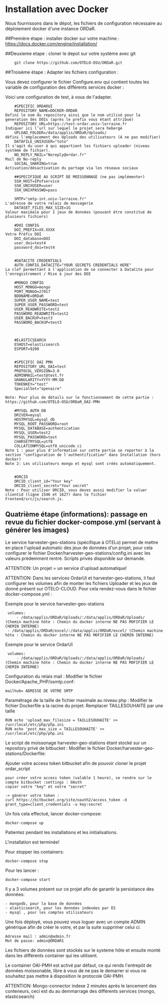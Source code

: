 # Installation avec Docker  <a name="docker"></a>

Nous fournissons dans le dépot, les fichiers de configuration nécessaire au déploiement docker d'une instance ORDaR.

##Première étape : installer docker sur votre machine :
	https://docs.docker.com/engine/installation/

##Deuxieme etape : cloner le depot sur votre système avec git

		git clone https://github.com/OTELO-OSU/ORDaR.git
		
##Troisème étape : Adapter les fichiers configuration :

		
Vous devez configurer le fichier Configure.env qui contient toutes les variable de configuration des différents services docker :

Voici une configuration de test, à vous de l'adapter.

		#SPECIFIC ORDARUI
		REPOSITORY_NAME=DOCKER-ORDAR
	Defini le nom du repository ainsi que le nom utilisé pour la generation des DOIs (après le prefix vous étant attribué)
		REPOSITORY_URL=https://test-ordar.univ-lorraine.fr
	Indiquer ici l'url sur lequel le projet sera hebergé
		UPLOAD_FOLDER=/data/applis/ORDaR/Uploads/
	défini l'emplacement des Uploads des utilisateurs (A ne pas modifier)
		DATAFILE_UNIXUSER="toto"
	Il s'agit du user à qui appartient les fichiers uploader (niveau système de fichier).
		NO_REPLY_MAIL="Noreply@ordar.fr"
	Mail de No-reply
		SOCIAL_SHARING=true
	Activation/désactivation du partage via les réseaux sociaux
	
		##SPECIFIQUE AU SCRIPT DE MOISSONNAGE (ne pas implémenter)
		SSH_HOST=IPofservice
		SSH_UNIXUSER=user
		SSH_UNIXPASSWD=pass

		SMTP="smtp-int.univ-lorraine.fr"
	L'adresse de votre relais de messagerie
		DATASET_FILES_MAX_SIZE=1G
	Valeur maximale pour 1 jeux de données (pouvant être constitué de plusieurs fichiers)
	
		#DOI CONFIG
		DOI_PREFIX=XX.XXXX
	Votre Préfix DOI
		DOI_database=DOI
		user_doi=test4
		password_doi=test4

	
		#DATACITE CREDENTIALS
		AUTH_CONFIG_DATACITE="YOUR SECRETS CREDENTIALS HERE"
	La clef permettant à l'application de se connecter à DataCite pour l'enregistrement / Mise à jour des DOI

		#MONGO CONFIG
		HOST_MONGO=mongo
		PORT_MONGO=27017
		BDDNAME=ORDaR
		SUPER_USER_NAME=test
		SUPER_USER_PASSWORD=test
		USER_READWRITE=test2
		PASSWORD_READWRITE=test2
		USER_BACKUP=test3
		PASSWORD_BACKUP=test3



		#ELASTICSEARCH
		ESHOST=elasticsearch
		ESPORT=9200


		#SPECIFIC OAI PMH
		REPOSITORY_URL_OAI=test
		PROTOCOL_VERSION=3.0
		ADMINMAIL=test@test.fr
		GRANULARITY=YYYY-MM-DD
		TOKENKEY="test"
		SpecialSet="openaire"

	Note: Pour plus de détails sur le fonctionnement de cette partie : https://github.com/OTELO-OSU/ORDaR_OAI-PMH 

		#MYSQL AUTH DB
		DRIVER=mysql
		HOSTMYSQL=mysql_db
		MYSQL_ROOT_PASSWORD=root
		MYSQL_DATABASE=authentication
		MYSQL_USER=test2
		MYSQL_PASSWORD=test
		CHARSETMYSQL=utf8
		COLLATIONMYSQL=utf8_unicode_ci	
	Note 1 : pour plus d'information sur cette partie se reporter à la section "configuration de l'authentification" dans Installation (hors docker)
	Note 2: Les utilisateurs mongo et mysql sont créés automatiquement.

	
		#ORCID
		ORCID_client_id="Your key"
		ORCID_client_secret="Your secret"
	Note : Pour utiliser ORCID, vous devez aussi modifier la valuer clientid (ligne 1546 et 1627) dans le fichier Frontend/src/js/search.js.
	

## Quatrième étape (informations): passage en revue du fichier docker-compose.yml (servant à générer les images)



Le service  harvester-geo-stations (spécifique à OTELo) permet de mettre en place l'upload automatic des jeux de données d'un projet,
pour cela configurer le fichier Docker/harvester-geo-stations/config.ini avec les valeurs prédemment rentré.
Scripts privés disponible sur demande.


ATTENTION: Un projet = un service d'upload automatique!

ATTENTION: Dans les services OrdarUI et  harvester-geo-stations, il faut configurer les volumes afin de monter les fichiers Uploader et les jeux de donné présent sur OTELO-CLOUD.
Pour cela rendez-vous dans le fichier docker-compose.yml :

Exemple pour le service harvester-geo-stations

	 volumes:
	     - /data/applis/ORDaR/Uploads/:/data/applis/ORDaR/Uploads/  (Chemin machine hôte : Chemin du docker interne NE PAS MOFIFIER LE CHEMIN INTERNE)
     - /data/applis/ORDaR/excel/:/data/applis/ORDaR/excel/ (Chemin machine hôte : Chemin du docker interne NE PAS MOFIFIER LE CHEMIN INTERNE)

Exemple pour le service OrdarUI
	 
	 volumes:
	     - /data/applis/ORDaR/Uploads/:/data/applis/ORDaR/Uploads/  (Chemin machine hôte : Chemin du docker interne NE PAS MOFIFIER LE CHEMIN INTERNE)

Configuration du relais mail :
Modifier le fichier Docker/Apache_PHP/ssmtp.conf:

	mailhub= ADRESSE DE VOTRE SMTP

Paramétrage de la taille de fichier maximale au niveau php :
Modifier le fichier Dockerfile a la racine du projet:
Remplacer TAILLESOUHAITE par une taille

	RUN echo 'upload_max_filesize = TAILLESOUHAITE' >> /usr/local/etc/php/php.ini
	RUN echo 'post_max_size = TAILLESOUHAITE' >> /usr/local/etc/php/php.ini


Le script de moissonage harvester-geo-stations étant stocké sur un repository privé de bitbucket :
Modifier le fichier Docker/harvester-geo-stations/Dockerfile:

Ajouter votre access token bitbucket afin de pouvoir cloner le projet ordar_script

	pour créer votre access token (valable 1 heure), se rendre sur le compte bitbucket :settings : OAuth
	copier votre "key" et votre "secret"
	
	-> générer votre token : 
	curl https://bitbucket.org/site/oauth2/access_token -d grant_type=client_credentials -u key:secret

Un fois cela effectué, lancer docker-compose:

	docker-compose up

Patientez  pendant les installations et les initialisations.

L'installation est terminée!

Pour stopper les containers:

	docker-compose stop


Pour les lancer :

	docker-compose start


Il y a 3 volumes présent sur ce projet afin de garantir la persistance des données:

	- mongodb, pour la base de données
	- elasticsearch, pour les données indexées par ES
	- mysql , pour les comptes utilisateurs

Une fois déployé, vous pouvez vous loguer avec un compte ADMIN générique afin de créer le votre, et par la suite supprimer celui ci.

	Adresse mail : admin@admin.fr
	Mot de passe: admin@ORDAR1

Les fichiers de données sont stockés sur le systeme hôte et ensuite monté dans les différents container qui les utilisent.

Le container OAI-PMH est activé par défaut, ce qui rends l'entrepôt de données moissonable, libre à vous de ne pas le demarrer si vous ne souhaitez pas mettre à disposition le protocole OAI-PMH.

ATTENTION: Mongo-connector indexe 2 minutes après le lancement des conteneurs, ceci est du au demmarrage des différents services (mongo, elasticsearch)
